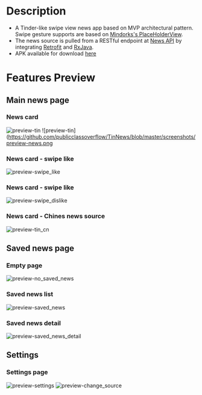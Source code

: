 # Description
* A Tinder-like swipe view news app based on MVP architectural pattern.
Swipe gesture supports are based on [Mindorks's PlaceHolderView](https://github.com/janishar/PlaceHolderView).
* The news source is pulled from a RESTful endpoint at [News API](https://newsapi.org/) by integrating [Retrofit](https://square.github.io/retrofit/) and [RxJava](https://github.com/ReactiveX/RxJava).
* APK available for download [here](https://www.dropbox.com/sh/ed9hc6ago8srk2s/AAAYjDupznq3k-fP_71oKqYTa?dl=0)
# Features Preview
## Main news page
### News card
![preview-tin](https://github.com/publicclassoverflow/TinNews/blob/tweaks/screenshots/preview-tin.png)
![preview-tin](https://github.com/publicclassoverflow/TinNews/blob/master/screenshots/preview-news.png
### News card - swipe like
![preview-swipe_like](https://github.com/publicclassoverflow/TinNews/blob/tweaks/screenshots/preview-swipe_like.png)
### News card - swipe like
![preview-swipe_dislike](https://github.com/publicclassoverflow/TinNews/blob/tweaks/screenshots/preview-swipe_dislike.png)
### News card - Chines news source
![preview-tin_cn](https://github.com/publicclassoverflow/TinNews/blob/tweaks/screenshots/preview_tin_cn.png)
## Saved news page
### Empty page
![preview-no_saved_news](https://github.com/publicclassoverflow/TinNews/blob/tweaks/screenshots/preview-no_saved_news.png)
### Saved news list
![preview-saved_news](https://github.com/publicclassoverflow/TinNews/blob/tweaks/screenshots/preview-saved_news.png)
### Saved news detail
![preview-saved_news_detail](https://github.com/publicclassoverflow/TinNews/blob/tweaks/screenshots/preview-saved_news_detail.png)
## Settings
### Settings page
![preview-settings](https://github.com/publicclassoverflow/TinNews/blob/tweaks/screenshots/preview-settings.png)
![preview-change_source](https://github.com/publicclassoverflow/TinNews/blob/master/screenshots/preview-change_source.png)

